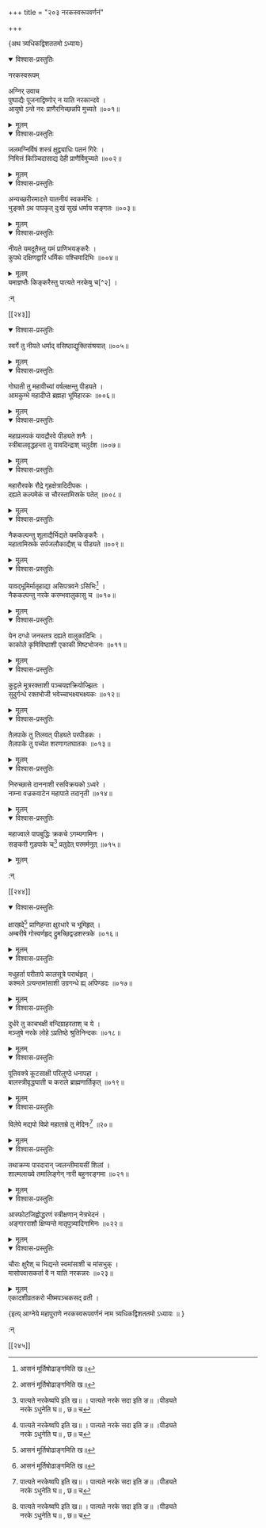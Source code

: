 +++
title = "२०३ नरकस्वरूपवर्णनं"

+++

\{अथ त्र्यधिकद्विशततमो ऽध्यायः\}


<details open><summary>विश्वास-प्रस्तुतिः</summary>

नरकस्वरूपम्  
    
अग्निर् उवाच  
पुष्पाद्यैः पूजनाद्विष्णोर् न याति नरकान्दवे   ।  
आयुषो ऽन्ते नरः प्राणैरनिच्छन्नपि मुच्यते ॥००१॥
</details>

<details><summary>मूलम्</summary>

नरकस्वरूपम्  
    
अग्निर् उवाच  
पुष्पाद्यैः पूजनाद्विष्णोर् न याति नरकान्दवे   ।  
आयुषो ऽन्ते नरः प्राणैरनिच्छन्नपि मुच्यते ॥००१॥
</details>  

<details open><summary>विश्वास-प्रस्तुतिः</summary>

जलमग्निर्विषं शस्त्रं क्षुद्व्याधिः पतनं गिरेः   ।  
निमित्तं किञ्चिदासाद्य देही प्राणैर्विमुच्यते ॥००२॥
</details>

<details><summary>मूलम्</summary>

जलमग्निर्विषं शस्त्रं क्षुद्व्याधिः पतनं गिरेः   ।  
निमित्तं किञ्चिदासाद्य देही प्राणैर्विमुच्यते ॥००२॥
</details>  

<details open><summary>विश्वास-प्रस्तुतिः</summary>

अन्यच्छरीरमादत्ते यातनीयं स्वकर्मभिः ।  
भुङ्क्ते ऽथ पापकृत् दुःखं सुखं धर्माय सङ्गतः   ॥००३॥
</details>

<details><summary>मूलम्</summary>

अन्यच्छरीरमादत्ते यातनीयं स्वकर्मभिः ।  
भुङ्क्ते ऽथ पापकृत् दुःखं सुखं धर्माय सङ्गतः   ॥००३॥
</details>  

<details open><summary>विश्वास-प्रस्तुतिः</summary>

नीयते यमदूतैस्तु यमं प्राणिभयङ्करैः ।  
कुपथे दक्षिणद्वारि धर्मिकः पश्चिमादिभिः   ॥००४॥
</details>

<details><summary>मूलम्</summary>

नीयते यमदूतैस्तु यमं प्राणिभयङ्करैः ।  
कुपथे दक्षिणद्वारि धर्मिकः पश्चिमादिभिः   ॥००४॥
</details>  
यमाज्ञप्तैः किङ्करैस्तु पात्यते नरकेषु च[^२] ।  
    
:न्  
    
[^१]: आसनं मूर्तिषोढाङ्गमिति ख॥  
    
[^२]: पात्यते नरकेष्वपि इति ख॥ । पात्यते नरके सदा इति ङ॥ ।पीड्यते  
नरके ऽधुनेति घ॥ , छ॥ च  

[[२४३]]
    

<details open><summary>विश्वास-प्रस्तुतिः</summary>

स्वर्गे तु नीयते धर्माद् वसिष्ठाद्युक्तिसंश्रयात्   ॥००५॥
</details>

<details><summary>मूलम्</summary>

स्वर्गे तु नीयते धर्माद् वसिष्ठाद्युक्तिसंश्रयात्   ॥००५॥
</details>  

<details open><summary>विश्वास-प्रस्तुतिः</summary>

गोघाती तु महावीच्यां वर्षलक्षन्तु पीड्यते   ।  
आमकुम्भे महादीप्ते ब्रह्महा भूमिहारकः ॥००६॥
</details>

<details><summary>मूलम्</summary>

गोघाती तु महावीच्यां वर्षलक्षन्तु पीड्यते   ।  
आमकुम्भे महादीप्ते ब्रह्महा भूमिहारकः ॥००६॥
</details>  

<details open><summary>विश्वास-प्रस्तुतिः</summary>

महाप्रलयकं यावद्रौरवे पीड्यते शनैः ।  
स्त्रीबालवृद्धहन्ता तु यावदिन्द्राश् चतुर्दश ॥००७॥
</details>

<details><summary>मूलम्</summary>

महाप्रलयकं यावद्रौरवे पीड्यते शनैः ।  
स्त्रीबालवृद्धहन्ता तु यावदिन्द्राश् चतुर्दश ॥००७॥
</details>  

<details open><summary>विश्वास-प्रस्तुतिः</summary>

महारौरवके रौद्रे गृहक्षेत्रादिदीपकः ।  
दह्यते कल्पमेकं स चौरस्तामिस्रके पतेत् ॥००८॥
</details>

<details><summary>मूलम्</summary>

महारौरवके रौद्रे गृहक्षेत्रादिदीपकः ।  
दह्यते कल्पमेकं स चौरस्तामिस्रके पतेत् ॥००८॥
</details>  

<details open><summary>विश्वास-प्रस्तुतिः</summary>

नैककल्पन्तु शूलाद्यैर्भिद्यते यमकिङ्करैः ।  
महातामिस्रके सर्पजलौकाद्यैश् च पीड्यते ॥००९॥
</details>

<details><summary>मूलम्</summary>

नैककल्पन्तु शूलाद्यैर्भिद्यते यमकिङ्करैः ।  
महातामिस्रके सर्पजलौकाद्यैश् च पीड्यते ॥००९॥
</details>  

<details open><summary>विश्वास-प्रस्तुतिः</summary>

यावद्भूमिर्मातृहाद्या असिपत्रवने ऽसिभिः[^१] ।  
नैककल्पन्तु नरके करम्भवालुकासु च ॥०१०॥
</details>

<details><summary>मूलम्</summary>

यावद्भूमिर्मातृहाद्या असिपत्रवने ऽसिभिः[^१] ।  
नैककल्पन्तु नरके करम्भवालुकासु च ॥०१०॥
</details>  

<details open><summary>विश्वास-प्रस्तुतिः</summary>

येन दग्धो जनस्तत्र दह्यते वालुकादिभिः ।  
काकोले कृमिविष्ठाशी एकाकी मिष्टभोजनः   ॥०११॥
</details>

<details><summary>मूलम्</summary>

येन दग्धो जनस्तत्र दह्यते वालुकादिभिः ।  
काकोले कृमिविष्ठाशी एकाकी मिष्टभोजनः   ॥०११॥
</details>  

<details open><summary>विश्वास-प्रस्तुतिः</summary>

कुट्टले मूत्ररक्ताशी पञ्चयज्ञक्रियोज्झितः ।  
सुदुर्गन्धे रक्तभोजी भवेच्चाभक्ष्यभक्ष्यकः   ॥०१२॥
</details>

<details><summary>मूलम्</summary>

कुट्टले मूत्ररक्ताशी पञ्चयज्ञक्रियोज्झितः ।  
सुदुर्गन्धे रक्तभोजी भवेच्चाभक्ष्यभक्ष्यकः   ॥०१२॥
</details>  

<details open><summary>विश्वास-प्रस्तुतिः</summary>

तैलपाके तु तिलवत् पीड्यते परपीडकः ।  
तैलपाके तु पच्येत शरणागतघातकः ॥०१३॥
</details>

<details><summary>मूलम्</summary>

तैलपाके तु तिलवत् पीड्यते परपीडकः ।  
तैलपाके तु पच्येत शरणागतघातकः ॥०१३॥
</details>  

<details open><summary>विश्वास-प्रस्तुतिः</summary>

निरुच्छासे दाननाशी रसविक्रयको ऽध्वरे ।  
नाम्ना वज्रकवाटेन महापाते तदानृती ॥०१४॥
</details>

<details><summary>मूलम्</summary>

निरुच्छासे दाननाशी रसविक्रयको ऽध्वरे ।  
नाम्ना वज्रकवाटेन महापाते तदानृती ॥०१४॥
</details>  

<details open><summary>विश्वास-प्रस्तुतिः</summary>

महाज्वाले पापबुद्धिः क्रकचे ऽगम्यगामिनः ।  
सङ्करी गुडपाके च[^२] प्रतुदेत् परमर्मनुत् ॥०१५॥
</details>

<details><summary>मूलम्</summary>

महाज्वाले पापबुद्धिः क्रकचे ऽगम्यगामिनः ।  
सङ्करी गुडपाके च[^२] प्रतुदेत् परमर्मनुत् ॥०१५॥
</details>  
    
:न्  
    
[^१]: असिपत्रवने ऽग्निभिरिति ङ॥  
    
[^२]: गुरुपाके चेति ख॥ , ज॥ च  

[[२४४]]
    

<details open><summary>विश्वास-प्रस्तुतिः</summary>

क्षारह्रदे[^१] प्राणिहन्ता क्षुरधारे च भूमिहृत्   ।  
अम्बरीषे गोस्वर्णहृद् द्रुमच्छिद्वज्रशस्त्रके ॥०१६॥
</details>

<details><summary>मूलम्</summary>

क्षारह्रदे[^१] प्राणिहन्ता क्षुरधारे च भूमिहृत्   ।  
अम्बरीषे गोस्वर्णहृद् द्रुमच्छिद्वज्रशस्त्रके ॥०१६॥
</details>  

<details open><summary>विश्वास-प्रस्तुतिः</summary>

मधुहर्ता परीतापे कालसूत्रे परार्थहृत् ।  
कश्मले ऽत्यन्तमांसाशी उग्रगन्धे ह्य् अपिण्डदः   ॥०१७॥
</details>

<details><summary>मूलम्</summary>

मधुहर्ता परीतापे कालसूत्रे परार्थहृत् ।  
कश्मले ऽत्यन्तमांसाशी उग्रगन्धे ह्य् अपिण्डदः   ॥०१७॥
</details>  

<details open><summary>विश्वास-प्रस्तुतिः</summary>

दुर्धरे तु काचभक्षी वन्दिग्राहरताश् च ये ।  
मञ्जुषे नरके लोहे ऽप्रतिष्ठे श्रुतिनिन्दकः ॥०१८॥
</details>

<details><summary>मूलम्</summary>

दुर्धरे तु काचभक्षी वन्दिग्राहरताश् च ये ।  
मञ्जुषे नरके लोहे ऽप्रतिष्ठे श्रुतिनिन्दकः ॥०१८॥
</details>  

<details open><summary>विश्वास-प्रस्तुतिः</summary>

पूतिवक्त्रे कूटसाक्षी परिलुण्ठे धनापहा ।  
बालस्त्रीवृद्धघाती च कराले ब्राह्मणार्तिकृत्   ॥०१९॥
</details>

<details><summary>मूलम्</summary>

पूतिवक्त्रे कूटसाक्षी परिलुण्ठे धनापहा ।  
बालस्त्रीवृद्धघाती च कराले ब्राह्मणार्तिकृत्   ॥०१९॥
</details>  

<details open><summary>विश्वास-प्रस्तुतिः</summary>

विलेपे मद्यपो विप्रो महाताम्रे तु मेदिनः[^२] ॥२०॥
</details>

<details><summary>मूलम्</summary>

विलेपे मद्यपो विप्रो महाताम्रे तु मेदिनः[^२] ॥२०॥
</details>  

<details open><summary>विश्वास-प्रस्तुतिः</summary>

तथाक्रम्य पारदारान् ज्वलन्तीमायसीं शिलां   ।  
शाल्मलाख्ये तमालिङ्गेन् नारी बहुनरङ्गमा ॥०२१॥
</details>

<details><summary>मूलम्</summary>

तथाक्रम्य पारदारान् ज्वलन्तीमायसीं शिलां   ।  
शाल्मलाख्ये तमालिङ्गेन् नारी बहुनरङ्गमा ॥०२१॥
</details>  

<details open><summary>विश्वास-प्रस्तुतिः</summary>

आस्फोटजिह्वोद्धरणं स्त्रीक्षणान् नेत्रभेदनं   ।  
अङ्गारराशौ क्षिप्यन्ते मातृपुत्र्यादिगामिनः   ॥०२२॥
</details>

<details><summary>मूलम्</summary>

आस्फोटजिह्वोद्धरणं स्त्रीक्षणान् नेत्रभेदनं   ।  
अङ्गारराशौ क्षिप्यन्ते मातृपुत्र्यादिगामिनः   ॥०२२॥
</details>  

<details open><summary>विश्वास-प्रस्तुतिः</summary>

चौराः क्षुरैश् च भिद्यन्ते स्वमांसाशी च मांसभुक्   ।  
मासोपवासकर्ता वै न याति नरकन्नरः ॥०२३॥
</details>

<details><summary>मूलम्</summary>

चौराः क्षुरैश् च भिद्यन्ते स्वमांसाशी च मांसभुक्   ।  
मासोपवासकर्ता वै न याति नरकन्नरः ॥०२३॥
</details>  
एकादशीव्रतकरो भीष्मपञ्चकसद् व्रती ।  
    
\{इत्य् आग्नेये महापुराणे नरकस्वरूपवर्णनं नाम त्र्यधिकद्विशततमो ऽध्यायः ॥  }
    
:न्  
    
[^१]: क्षारकूपे इति ख॥ , छ॥ च  
    
[^२]: महाप्रेते तु भेदन इति ख॥ , ग॥ , घ॥ , ड॥ , छ॥ , ज॥ च  

[[२४५]]
    
